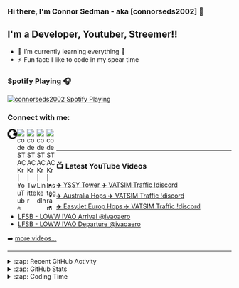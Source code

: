 ### Hi there, I'm Connor Sedman - aka [connorseds2002] 👋

## I'm a Developer, Youtuber, Streemer!!

- 🌱 I’m currently learning everything 🤣
- ⚡ Fun fact: I like to code in my spear time

### Spotify Playing 🎧

[<img src="https://novatorem.connorseds2002.vercel.app/api/spotify" alt="connorseds2002 Spotify Playing" width="350" />](https://open.spotify.com/user/connor-808)

### Connect with me:

[<img align="left" alt="codeSTACKr.com" width="22px" src="https://raw.githubusercontent.com/iconic/open-iconic/master/svg/globe.svg" />][website]
[<img align="left" alt="codeSTACKr | YouTube" width="22px" src="https://cdn.jsdelivr.net/npm/simple-icons@v3/icons/youtube.svg" />][youtube]
[<img align="left" alt="codeSTACKr | Twitter" width="22px" src="https://cdn.jsdelivr.net/npm/simple-icons@v3/icons/twitter.svg" />][twitter]
[<img align="left" alt="codeSTACKr | LinkedIn" width="22px" src="https://cdn.jsdelivr.net/npm/simple-icons@v3/icons/linkedin.svg" />][linkedin]
[<img align="left" alt="codeSTACKr | Instagram" width="22px" src="https://cdn.jsdelivr.net/npm/simple-icons@v3/icons/instagram.svg" />][instagram]

<br />
<br />

---

### 📺 Latest YouTube Videos

<!-- YOUTUBE:START -->
- [✈️ YSSY Tower ✈️ VATSIM Traffic !discord](https://www.youtube.com/watch?v=1Z1MSzSKdYY)
- [✈️ Australia Hops  ✈️ VATSIM Traffic !discord](https://www.youtube.com/watch?v=TGkHlGJ-HYs)
- [✈️ EasyJet Europ Hops ✈️ VATSIM Traffic !discord](https://www.youtube.com/watch?v=aOktwWrQrAE)
- [LFSB - LOWW IVAO Arrival @ivaoaero](https://www.youtube.com/watch?v=gRzhrctrDaE)
- [LFSB - LOWW IVAO Departure @ivaoaero](https://www.youtube.com/watch?v=wSfP5-bHBuk)
<!-- YOUTUBE:END -->

➡️ [more videos...](https://youtube.com/channel/UC6fFV-8lCLLoKYCUAstFbQQ)

---

<details>
  <summary>:zap: Recent GitHub Activity</summary>
  
<!--START_SECTION:activity-->
1. 💪 Opened PR [#309](https://github.com/IVAO-XU/EG-Sector-File/pull/309) in [IVAO-XU/EG-Sector-File](https://github.com/IVAO-XU/EG-Sector-File)
2. 💪 Opened PR [#305](https://github.com/IVAO-XU/EG-Sector-File/pull/305) in [IVAO-XU/EG-Sector-File](https://github.com/IVAO-XU/EG-Sector-File)
3. 🎉 Merged PR [#1](https://github.com/Connorseds2002/vatsimUK-core/pull/1) in [Connorseds2002/vatsimUK-core](https://github.com/Connorseds2002/vatsimUK-core)
4. 💪 Opened PR [#1](https://github.com/Connorseds2002/vatsimUK-core/pull/1) in [Connorseds2002/vatsimUK-core](https://github.com/Connorseds2002/vatsimUK-core)
5. 🎉 Merged PR [#9](https://github.com/Connorseds2002/My-Website/pull/9) in [Connorseds2002/My-Website](https://github.com/Connorseds2002/My-Website)
6. 🎉 Merged PR [#7](https://github.com/Connorseds2002/My-Website/pull/7) in [Connorseds2002/My-Website](https://github.com/Connorseds2002/My-Website)
7. 🎉 Merged PR [#2](https://github.com/Connorseds2002/My-Website/pull/2) in [Connorseds2002/My-Website](https://github.com/Connorseds2002/My-Website)
8. ❗️ Opened issue [#10](https://github.com/Connorseds2002/VATUK-vatsys-dataset/issues/10) in [Connorseds2002/VATUK-vatsys-dataset](https://github.com/Connorseds2002/VATUK-vatsys-dataset)
9. 💪 Opened PR [#8](https://github.com/Connorseds2002/VATUK-vatsys-dataset/pull/8) in [Connorseds2002/VATUK-vatsys-dataset](https://github.com/Connorseds2002/VATUK-vatsys-dataset)
10. 🎉 Merged PR [#6](https://github.com/Connorseds2002/VATUK-vatsys-dataset/pull/6) in [Connorseds2002/VATUK-vatsys-dataset](https://github.com/Connorseds2002/VATUK-vatsys-dataset)
<!--END_SECTION:activity-->

</details>

<details>
  <summary>:zap: GitHub Stats</summary>

  <img align="left" alt="connorseds2002's GitHub Stats" src="http://github-readme-stats.connorseds2002.vercel.app/api?username=connorseds2002&show_icons=true&hide_border=true" />
<img align="left" alt="connorseds2002's GitHub Top Langs" src="http://github-readme-stats.connorseds2002.vercel.app/api/top-langs/?username=connorseds2002&layout=compact2&show_icons=true&hide_border=true" />

</details>

<details>
  <summary>:zap: Coding Time</summary>
  <a href="https://wakatime.com"><img src="https://wakatime.com/share/@connorseds2002/fbe24d6b-ddb8-468c-bf02-701ed789a553.png" /></a>

</details>

[website]: https://vatpac.org
[twitter]: https://twitter.com/connorsedman11
[youtube]: https://youtube.com/channel/UC6fFV-8lCLLoKYCUAstFbQQ
[instagram]: https://instagram.com/
[linkedin]: https://linkedin.com/in/
